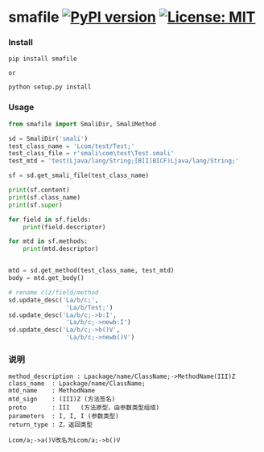 # smafile [![PyPI version](https://badge.fury.io/py/smafile.svg)](https://badge.fury.io/py/smafile) [![License: MIT](https://img.shields.io/badge/License-MIT-green.svg)](https://opensource.org/licenses/MIT)

### Install

```shell
pip install smafile

or

python setup.py install
```

### Usage

```python
from smafile import SmaliDir, SmaliMethod

sd = SmaliDir('smali')
test_class_name = 'Lcom/test/Test;'
test_class_file = r'smali\com\test\Test.smali'
test_mtd = 'test(Ljava/lang/String;[B[I]BICF)Ljava/lang/String;'

sf = sd.get_smali_file(test_class_name)

print(sf.content)
print(sf.class_name)
print(sf.super)

for field in sf.fields:
    print(field.descriptor)

for mtd in sf.methods:
    print(mtd.descriptor)


mtd = sd.get_method(test_class_name, test_mtd)
body = mtd.get_body()

# rename clz/field/method
sd.update_desc('La/b/c;',
                'La/b/Test;')
sd.update_desc('La/b/c;->b:I',
                'La/b/c;->newb:I')
sd.update_desc('La/b/c;->b()V',
                'La/b/c;->newb()V')
```

### 说明


```
method_description : Lpackage/name/ClassName;->MethodName(III)Z
class_name  : Lpackage/name/ClassName;
mtd_name    : MethodName
mtd_sign    : (III)Z (方法签名)
proto       : III   (方法原型，由参数类型组成)
parameters  : I, I, I (参数类型)
return_type : Z，返回类型

Lcom/a;->a()V改名为Lcom/a;->b()V
```